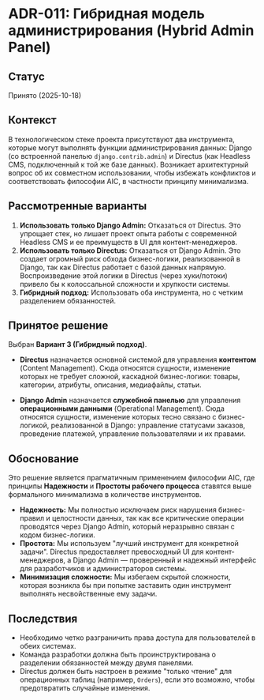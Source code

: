 # ADR-011: Гибридная модель администрирования (Hybrid Admin Panel)

## Статус

Принято (2025-10-18)

## Контекст

В технологическом стеке проекта присутствуют два инструмента, которые могут выполнять функции администрирования данных: Django (со встроенной панелью `django.contrib.admin`) и Directus (как Headless CMS, подключенный к той же базе данных). Возникает архитектурный вопрос об их совместном использовании, чтобы избежать конфликтов и соответствовать философии AIC, в частности принципу минимализма.

## Рассмотренные варианты

1.  **Использовать только Django Admin:** Отказаться от Directus. Это упрощает стек, но лишает проект опыта работы с современной Headless CMS и ее преимуществ в UI для контент-менеджеров.
2.  **Использовать только Directus:** Отказаться от Django Admin. Это создает огромный риск обхода бизнес-логики, реализованной в Django, так как Directus работает с базой данных напрямую. Воспроизведение этой логики в Directus (через хуки/потоки) привело бы к колоссальной сложности и хрупкости системы.
3.  **Гибридный подход:** Использовать оба инструмента, но с четким разделением обязанностей.

## Принятое решение

Выбран **Вариант 3 (Гибридный подход)**.

*   **Directus** назначается основной системой для управления **контентом** (Content Management). Сюда относятся сущности, изменение которых не требует сложной, каскадной бизнес-логики: товары, категории, атрибуты, описания, медиафайлы, статьи.

*   **Django Admin** назначается **служебной панелью** для управления **операционными данными** (Operational Management). Сюда относятся сущности, изменение которых тесно связано с бизнес-логикой, реализованной в Django: управление статусами заказов, проведение платежей, управление пользователями и их правами.

## Обоснование

Это решение является прагматичным применением философии AIC, где принципы **Надежности** и **Простоты рабочего процесса** ставятся выше формального минимализма в количестве инструментов.

*   **Надежность:** Мы полностью исключаем риск нарушения бизнес-правил и целостности данных, так как все критические операции проводятся через Django Admin, который неразрывно связан с кодом бизнес-логики.
*   **Простота:** Мы используем "лучший инструмент для конкретной задачи". Directus предоставляет превосходный UI для контент-менеджеров, а Django Admin — проверенный и надежный интерфейс для разработчиков и администраторов системы.
*   **Минимизация сложности:** Мы избегаем скрытой сложности, которая возникла бы при попытке заставить один инструмент выполнять несвойственные ему задачи.

## Последствия

*   Необходимо четко разграничить права доступа для пользователей в обеих системах.
*   Команда разработки должна быть проинструктирована о разделении обязанностей между двумя панелями.
*   Directus должен быть настроен в режиме "только чтение" для операционных таблиц (например, `Orders`), если это возможно, чтобы предотвратить случайные изменения.
